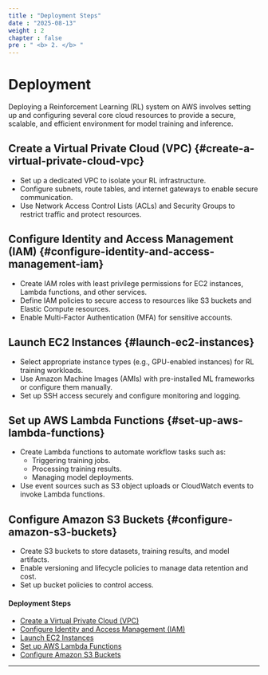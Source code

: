 ```yaml
---
title : "Deployment Steps"
date : "2025-08-13"
weight : 2
chapter : false
pre : " <b> 2. </b> "
---
```



# Deployment

Deploying a Reinforcement Learning (RL) system on AWS involves setting up and configuring several core cloud resources to provide a secure, scalable, and efficient environment for model training and inference.

## Create a Virtual Private Cloud (VPC) {#create-a-virtual-private-cloud-vpc}

- Set up a dedicated VPC to isolate your RL infrastructure.
- Configure subnets, route tables, and internet gateways to enable secure communication.
- Use Network Access Control Lists (ACLs) and Security Groups to restrict traffic and protect resources.

## Configure Identity and Access Management (IAM) {#configure-identity-and-access-management-iam}

- Create IAM roles with least privilege permissions for EC2 instances, Lambda functions, and other services.
- Define IAM policies to secure access to resources like S3 buckets and Elastic Compute resources.
- Enable Multi-Factor Authentication (MFA) for sensitive accounts.

## Launch EC2 Instances {#launch-ec2-instances}

- Select appropriate instance types (e.g., GPU-enabled instances) for RL training workloads.
- Use Amazon Machine Images (AMIs) with pre-installed ML frameworks or configure them manually.
- Set up SSH access securely and configure monitoring and logging.

## Set up AWS Lambda Functions {#set-up-aws-lambda-functions}

- Create Lambda functions to automate workflow tasks such as:
  - Triggering training jobs.
  - Processing training results.
  - Managing model deployments.
- Use event sources such as S3 object uploads or CloudWatch events to invoke Lambda functions.

## Configure Amazon S3 Buckets {#configure-amazon-s3-buckets}

- Create S3 buckets to store datasets, training results, and model artifacts.
- Enable versioning and lifecycle policies to manage data retention and cost.
- Set up bucket policies to control access.

#### Deployment Steps

- [Create a Virtual Private Cloud (VPC)](#create-a-virtual-private-cloud-vpc)
- [Configure Identity and Access Management (IAM)](#configure-identity-and-access-management-iam)
- [Launch EC2 Instances](#launch-ec2-instances)
- [Set up AWS Lambda Functions](#set-up-aws-lambda-functions)
- [Configure Amazon S3 Buckets](#configure-amazon-s3-buckets)

---
